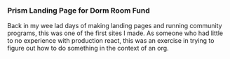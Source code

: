 ### Prism Landing Page for Dorm Room Fund

Back in my wee lad days of making landing pages and running community programs, this was one of the first sites I made. As someone who had little to no experience with production react, this was an exercise in trying to figure out how to do something in the context of an org.
